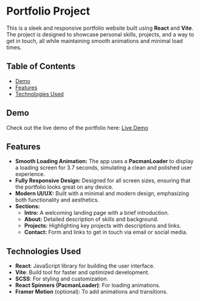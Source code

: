 # Portfolio Project

This is a sleek and responsive portfolio website built using **React** and **Vite**. The project is designed to showcase personal skills, projects, and a way to get in touch, all while maintaining smooth animations and minimal load times.

## Table of Contents
- [Demo](#demo)
- [Features](#features)
- [Technologies Used](#technologies-used)

## Demo
Check out the live demo of the portfolio here: [Live Demo](#https://srijanarya.netlify.app/)

## Features
- **Smooth Loading Animation:** The app uses a **PacmanLoader** to display a loading screen for 3.7 seconds, simulating a clean and polished user experience.
- **Fully Responsive Design:** Designed for all screen sizes, ensuring that the portfolio looks great on any device.
- **Modern UI/UX:** Built with a minimal and modern design, emphasizing both functionality and aesthetics.
- **Sections:**
  - **Intro:** A welcoming landing page with a brief introduction.
  - **About:** Detailed description of skills and background.
  - **Projects:** Highlighting key projects with descriptions and links.
  - **Contact:** Form and links to get in touch via email or social media.

## Technologies Used
- **React**: JavaScript library for building the user interface.
- **Vite**: Build tool for faster and optimized development.
- **SCSS**: For styling and customization.
- **React Spinners (PacmanLoader)**: For loading animations.
- **Framer Motion** (optional): To add animations and transitions.
